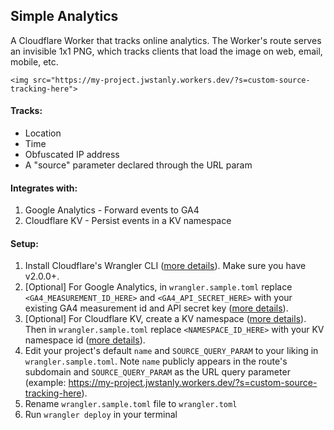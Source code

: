 ## Simple Analytics

A Cloudflare Worker that tracks online analytics. The Worker's route serves an invisible 1x1 PNG, which tracks clients that load the image on web, email, mobile, etc.

```
<img src="https://my-project.jwstanly.workers.dev/?s=custom-source-tracking-here">
```

#### Tracks:

- Location
- Time
- Obfuscated IP address
- A "source" parameter declared through the URL param

#### Integrates with:

1. Google Analytics - Forward events to GA4
2. Cloudflare KV - Persist events in a KV namespace

#### Setup:

1. Install Cloudflare's Wrangler CLI ([more details](https://developers.cloudflare.com/workers/wrangler/install-and-update/#install-wrangler-globally)). Make sure you have v2.0.0+.
2. [Optional] For Google Analytics, in `wrangler.sample.toml` replace `<GA4_MEASUREMENT_ID_HERE>` and `<GA4_API_SECRET_HERE>` with your existing GA4 measurement id and API secret key ([more details](https://developers.google.com/analytics/devguides/collection/protocol/ga4/reference?client_type=gtag#payload_query_parameters)).
3. [Optional] For Cloudflare KV, create a KV namespace ([more details](https://developers.cloudflare.com/workers/runtime-apis/kv/#:~:text=To%20use%20Workers%20KV%2C%20you,select%20Workers%20%26%20Pages%20%3E%20KV.)). Then in `wrangler.sample.toml` replace `<NAMESPACE_ID_HERE>` with your KV namespace id ([more details](https://developers.cloudflare.com/workers/configuration/bindings/#kv-namespace-bindings)).
4. Edit your project's default `name` and `SOURCE_QUERY_PARAM` to your liking in `wrangler.sample.toml`. Note `name` publicly appears in the route's subdomain and `SOURCE_QUERY_PARAM` as the URL query parameter (example: https://my-project.jwstanly.workers.dev/?s=custom-source-tracking-here).
5. Rename `wrangler.sample.toml` file to `wrangler.toml`
6. Run `wrangler deploy` in your terminal
